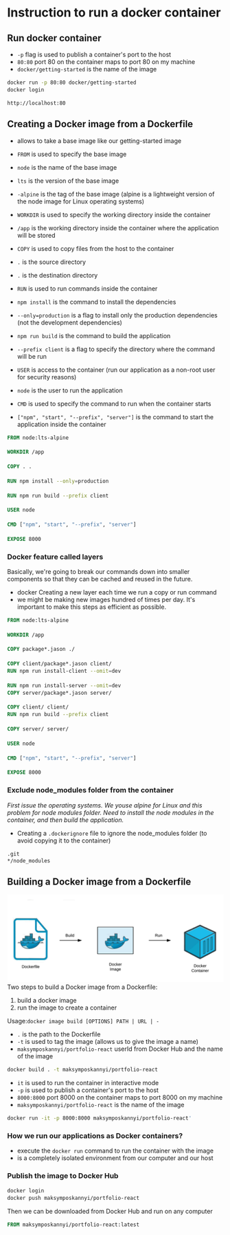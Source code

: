 # Instruction to run a docker container

## Run docker container

- `-p` flag is used to publish a container's port to the host
- `80:80` port 80 on the container maps to port 80 on my machine
- `docker/getting-started` is the name of the image

```bash
docker run -p 80:80 docker/getting-started
docker login
```

```browser
http://localhost:80
```

## Creating a Docker image from a Dockerfile

- allows to take a base image like our getting-started image
<!-- node<version>-alpine -->

- `FROM` is used to specify the base image
- `node` is the name of the base image
- `lts` is the version of the base image
- `-alpine` is the tag of the base image (alpine is a lightweight version of the node image for Linux operating systems)

- `WORKDIR` is used to specify the working directory inside the container
- `/app` is the working directory inside the container where the application will be stored

- `COPY` is used to copy files from the host to the container
- `.` is the source directory
- `.` is the destination directory

- `RUN` is used to run commands inside the container
- `npm install` is the command to install the dependencies
- `--only=production` is a flag to install only the production dependencies (not the development dependencies)

- `npm run build` is the command to build the application
- `--prefix client` is a flag to specify the directory where the command will be run

- `USER` is access to the container (run our application as a non-root user for security reasons)
- `node` is the user to run the application

- `CMD` is used to specify the command to run when the container starts
- `["npm", "start", "--prefix", "server"]` is the command to start the application inside the container

```Dockerfile
FROM node:lts-alpine

WORKDIR /app

COPY . .

RUN npm install --only=production

RUN npm run build --prefix client

USER node

CMD ["npm", "start", "--prefix", "server"]

EXPOSE 8000
```

### Docker feature called layers

Basically, we're going to break our commands down into smaller components so that they can be cached and reused in the future.

- docker Creating a new layer each time we run a copy or run command
- we might be making new images hundred of times per day. It's important to make this steps as efficient as possible.

```Dockerfile
FROM node:lts-alpine

WORKDIR /app

COPY package*.jason ./

COPY client/package*.jason client/
RUN npm run install-client --omit=dev

RUN npm run install-server --omit=dev
COPY server/package*.jason server/

COPY client/ client/
RUN npm run build --prefix client

COPY server/ server/

USER node

CMD ["npm", "start", "--prefix", "server"]

EXPOSE 8000
```

### Exclude node_modules folder from the container

*First issue the operating systems. We youse alpine for Linux and this problem for node modules folder.*
*Need to install the node modules in the container, and then build the application.*

- Creating a `.dockerignore` file to ignore the node_modules folder (to avoid copying it to the container)

``` .dockerignore
.git
*/node_modules
```

## Building a Docker image from a Dockerfile

![alt text](image-12.png)
Two steps to build a Docker image from a Dockerfile:

1. build a docker image
2. run the image to create a container

Usage:`docker image build [OPTIONS] PATH | URL | -`

- `.` is the path to the Dockerfile
- `-t` is used to tag the image (allows us to give the image a name)
- `maksymposkannyi/portfolio-react`  userId from Docker Hub and the name of the image

```bash
docker build . -t maksymposkannyi/portfolio-react

```

- `it` is used to run the container in interactive mode
- `-p` is used to publish a container's port to the host
- `8000:8000` port 8000 on the container maps to port 8000 on my machine
- `maksymposkannyi/portfolio-react` is the name of the image

```bash
docker run -it -p 8000:8000 maksymposkannyi/portfolio-react'
```

### How we run our applications as Docker containers?

- execute the `docker run` command to run the container with the image
- is a completely isolated environment from our computer and our host

### Publish the image to Docker Hub

```bash
docker login
docker push maksymposkannyi/portfolio-react
```

Then we can be downloaded from Docker Hub and run on any computer

```Dockerfile
FROM maksymposkannyi/portfolio-react:latest
```
